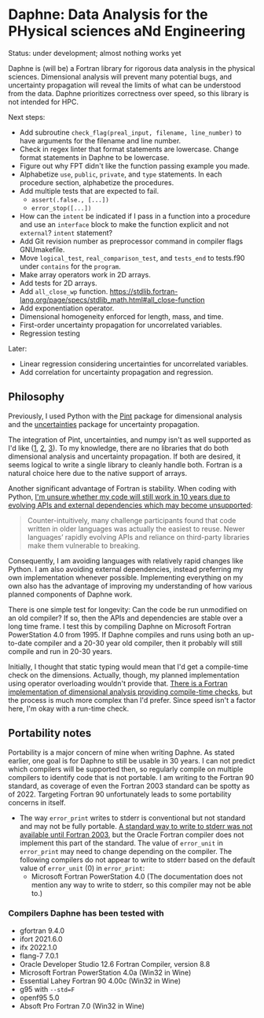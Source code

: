 # Daphne: Data Analysis for the PHysical sciences aNd Engineering

Status: under development; almost nothing works yet

Daphne is (will be) a Fortran library for rigorous data analysis in the physical sciences. Dimensional analysis will prevent many potential bugs, and uncertainty propagation will reveal the limits of what can be understood from the data. Daphne prioritizes correctness over speed, so this library is not intended for HPC.

Next steps:

- Add subroutine `check_flag(preal_input, filename, line_number)` to have arguments for the filename and line number.
- Check in regex linter that format statements are lowercase. Change format statements in Daphne to be lowercase.
- Figure out why FPT didn't like the function passing example you made.
- Alphabetize `use`, `public`, `private`, and `type` statements. In each procedure section, alphabetize the procedures.
- Add multiple tests that are expected to fail.
    - `assert(.false., [...])`
    - `error_stop([...])`
- How can the `intent` be indicated if I pass in a function into a procedure and use an `interface` block to make the function explicit and not `external`? `intent` statement?
- Add Git revision number as preprocessor command in compiler flags GNUmakefile.
- Move `logical_test`, `real_comparison_test`, and `tests_end` to tests.f90 under `contains` for the `program`.
- Make array operators work in 2D arrays.
- Add tests for 2D arrays.
- Add `all_close_wp` function. <https://stdlib.fortran-lang.org/page/specs/stdlib_math.html#all_close-function>
- Add exponentiation operator.
- Dimensional homogeneity enforced for length, mass, and time.
- First-order uncertainty propagation for uncorrelated variables.
- Regression testing

Later:

- Linear regression considering uncertainties for uncorrelated variables.
- Add correlation for uncertainty propagation and regression.

## Philosophy

Previously, I used Python with the [Pint](https://github.com/hgrecco/pint) package for dimensional analysis and the [uncertainties](https://github.com/lebigot/uncertainties) package for uncertainty propagation.

The integration of Pint, uncertainties, and numpy isn't as well supported as I'd like ([1](https://github.com/hgrecco/pint/issues/918), [2](https://github.com/xarray-contrib/pint-xarray/issues/3), [3](https://github.com/lebigot/uncertainties/issues/86)). To my knowledge, there are no libraries that do both dimensional analysis and uncertainty propagation. If both are desired, it seems logical to write a single library to cleanly handle both. Fortran is a natural choice here due to the native support of arrays.

Another significant advantage of Fortran is stability. When coding with Python, [I'm unsure whether my code will still work in 10 years due to evolving APIs and external dependencies which may become unsupported](https://www.nature.com/articles/d41586-020-02462-7):

> Counter-intuitively, many challenge participants found that code written in older languages was actually the easiest to reuse. Newer languages’ rapidly evolving APIs and reliance on third-party libraries make them vulnerable to breaking.

Consequently, I am avoiding languages with relatively rapid changes like Python. I am also avoiding external dependencies, instead preferring my own implementation whenever possible. Implementing everything on my own also has the advantage of improving my understanding of how various planned components of Daphne work.

There is one simple test for longevity: Can the code be run unmodified on an old compiler? If so, then the APIs and dependencies are stable over a long time frame. I test this by compiling Daphne on Microsoft Fortran PowerStation 4.0 from 1995. If Daphne compiles and runs using both an up-to-date compiler and a 20-30 year old compiler, then it probably will still compile and run in 20-30 years.

Initially, I thought that static typing would mean that I'd get a compile-time check on the dimensions. Actually, though, my planned implementation using operator overloading wouldn't provide that. [There is a Fortran implementation of dimensional analysis providing compile-time checks](https://gitlab.com/everythingfunctional/quaff), but the process is much more complex than I'd prefer. Since speed isn't a factor here, I'm okay with a run-time check.

## Portability notes

Portability is a major concern of mine when writing Daphne. As stated earlier, one goal is for Daphne to still be usable in 30 years. I can not predict which compilers will be supported then, so regularly compile on multiple compilers to identify code that is not portable. I am writing to the Fortran 90 standard, as coverage of even the Fortran 2003 standard can be spotty as of 2022. Targeting Fortran 90 unfortunately leads to some portability concerns in itself.

- The way `error_print` writes to stderr is conventional but not standard and may not be fully portable. [A standard way to write to stderr was not available until Fortran 2003](https://stackoverflow.com/a/8508757/1124489), but the Oracle Fortran compiler does not implement this part of the standard. The value of `error_unit` in `error_print` may need to change depending on the compiler. The following compilers do not appear to write to stderr based on the default value of `error_unit` (0) in `error_print`:
    - Microsoft Fortran PowerStation 4.0 (The documentation does not mention any way to write to stderr, so this compiler may not be able to.)

### Compilers Daphne has been tested with

- gfortran 9.4.0
- ifort 2021.6.0
- ifx 2022.1.0
- flang-7 7.0.1
- Oracle Developer Studio 12.6 Fortran Compiler, version 8.8
- Microsoft Fortran PowerStation 4.0a (Win32 in Wine)
- Essential Lahey Fortran 90 4.00c (Win32 in Wine)
- g95 with `--std=F`
- openf95 5.0
- Absoft Pro Fortran 7.0 (Win32 in Wine)
